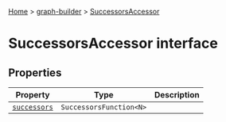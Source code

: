 [Home](./index) &gt; [graph-builder](./graph-builder.md) &gt; [SuccessorsAccessor](./graph-builder.successorsaccessor.md)

# SuccessorsAccessor interface

## Properties

|  Property | Type | Description |
|  --- | --- | --- |
|  [`successors`](./graph-builder.successorsaccessor.successors.md) | `SuccessorsFunction<N>` |  |

